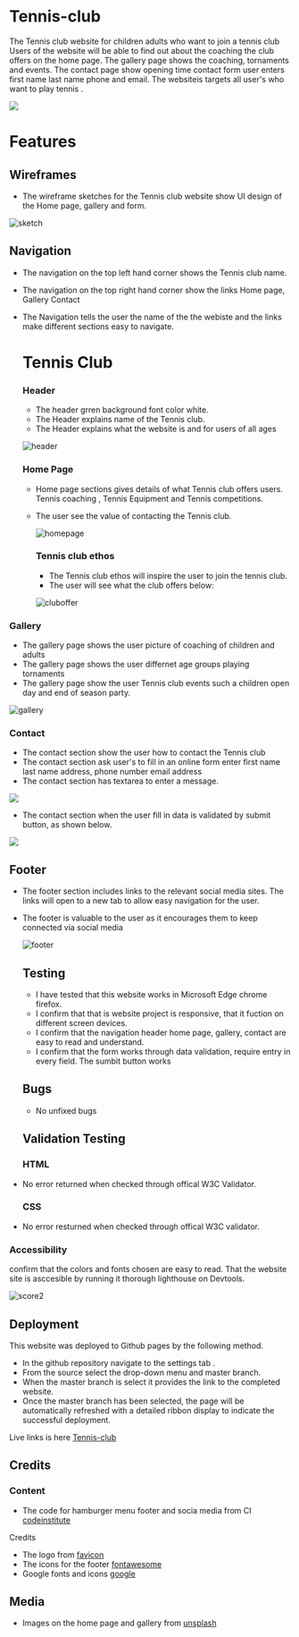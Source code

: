 # Tennis-club
The  Tennis club website for children adults who want to join a tennis club
Users of the website will be able to find out about the coaching the club offers
on the home page. The gallery page shows the coaching, tornaments and events.
The contact page show opening time  contact form user enters first name last name phone and email. The websiteis targets all user's who want to play tennis .

![](  https://github.com/julielk/Tennis-club/blob/main/assets/documents/device3.PNG )






# **Features**


## **Wireframes**
* The wireframe sketches for the Tennis club website show UI design  of the Home page,
  gallery and form.

  

![sketch](https://github.com/julielk/Tennis-club/blob/main/assets/documents/sketch.png)






## **Navigation**
* The navigation on the top left hand corner shows the  Tennis club name.
* The navigation on the top right hand corner show the links Home page, Gallery
  Contact
* The Navigation  tells the user the name of the the webiste and  the links
  make different sections easy to navigate.

  # **Tennis Club**      
  ### **Header**
  * The header grren background  font color white.
  * The Header explains name of the Tennis club.
  * The Header explains what the website is and for users of all ages
    
  ![header](https://github.com/julielk/Tennis-club/blob/main/assets/documents/header1.PNG)

  ### **Home Page**
  * Home page sections gives details of what Tennis club offers users.
    Tennis coaching , Tennis Equipment and Tennis competitions.
  * The user see the value of contacting the Tennis club.
    
    ![homepage](https://github.com/julielk/Tennis-club/blob/main/assets/documents/homepage3.PNG)

    ### **Tennis club ethos**
    * The Tennis club ethos will inspire the user to join  the tennis club.
    * The user will see  what the club offers below:
    
     ![cluboffer](https://github.com/julielk/Tennis-club/blob/main/assets/documents/Cluboffer.PNG )
    

### **Gallery**





 *  The gallery page shows the user picture of coaching of  children and adults
 *  The gallery page shows the user differnet age groups playing tornaments
 *  The gallery page show  the user Tennis club events such a children open day
    and end of season party.

 ![gallery](https://github.com/julielk/Tennis-club/blob/main/assets/documents/gallery3.PNG)


    

### **Contact**  
* The contact section show the user how to contact the Tennis club
*  The  contact section ask user's to fill in an online form
  enter first name last name address, phone number email address
* The contact section has textarea to enter a message.

![]( https://github.com/julielk/Tennis-club/blob/main/assets/documents/form1.PNG)






* The contact section when the user  fill in data is validated by
  submit button, as shown below.






![]( https://github.com/julielk/Tennis-club/blob/main/assets/documents/formdata2.png  )




   ## **Footer**

* The footer section includes links to the relevant social media sites. The links will open 
   to a new tab to allow easy navigation for the user.
* The footer is valuable to the user as it encourages them to keep connected via social media

   ![footer](https://github.com/julielk/Tennis-club/blob/main/assets/documents/footer1.PNG)


  ## **Testing**
  * I have tested that this website works in Microsoft Edge chrome firefox.
  * I confirm that that is website project is responsive, that it
    fuction on different screen devices.
  * I confirm that the navigation header home page, gallery, contact
    are easy to read and understand.
  * I confirm that the form works through data validation, require entry
    in every field. The sumbit button works

  ## **Bugs**
  * No unfixed bugs
    

  ## **Validation Testing**
  ### **HTML**
* No error returned  when checked through offical W3C Validator.
  ### **CSS**
* No error resturned when checked through offical W3C validator.
 ### **Accessibility**
  confirm that the colors and fonts chosen are easy to read. That the
   website site is asccesible by running it thorough lighthouse on Devtools.

   ![score2](https://github.com/julielk/Tennis-club/blob/main/assets/documents/score2.png )



## **Deployment**
This website was deployed to Github pages by the following method.
*  In the github repository navigate  to the  settings tab .
*  From the source select the drop-down menu  and master branch.
*  When the master branch is select it provides the link to the
  completed website.
* Once the master branch has been selected, the page will be automatically refreshed with a detailed ribbon display to indicate the successful deployment.

Live links is here [Tennis-club]( https://julielk.github.io/Tennis-club/ )


## **Credits**

### **Content**
* The code for hamburger menu footer and socia media from CI [codeinstitute](https://code-institute-org.github.io/love-running-2.0/index.html)

Credits
* The logo from  [favicon](https://favicon.io/)
* The icons for the footer [fontawesome](https://fontawesome.com/ )
* Google fonts and icons [google](https://fonts.google.com/icons)

## **Media**
* Images on the home page and gallery from [unsplash](https://unsplash.com/s/photos/tennis)


  

  
    
  



    
  
  








 


  
